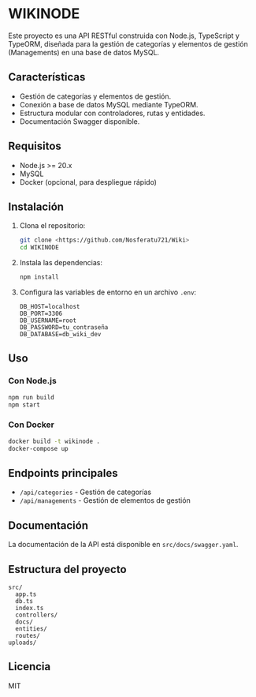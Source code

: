 # WIKINODE

Este proyecto es una API RESTful construida con Node.js, TypeScript y TypeORM, diseñada para la gestión de categorías y elementos de gestión (Managements) en una base de datos MySQL.

## Características
- Gestión de categorías y elementos de gestión.
- Conexión a base de datos MySQL mediante TypeORM.
- Estructura modular con controladores, rutas y entidades.
- Documentación Swagger disponible.

## Requisitos
- Node.js >= 20.x
- MySQL
- Docker (opcional, para despliegue rápido)

## Instalación
1. Clona el repositorio:
   ```bash
   git clone <https://github.com/Nosferatu721/Wiki>
   cd WIKINODE
   ```
2. Instala las dependencias:
   ```bash
   npm install
   ```
3. Configura las variables de entorno en un archivo `.env`:
   ```env
   DB_HOST=localhost
   DB_PORT=3306
   DB_USERNAME=root
   DB_PASSWORD=tu_contraseña
   DB_DATABASE=db_wiki_dev
   ```

## Uso
### Con Node.js
```bash
npm run build
npm start
```

### Con Docker
```bash
docker build -t wikinode .
docker-compose up
```

## Endpoints principales
- `/api/categories` - Gestión de categorías
- `/api/managements` - Gestión de elementos de gestión

## Documentación
La documentación de la API está disponible en `src/docs/swagger.yaml`.

## Estructura del proyecto
```
src/
  app.ts
  db.ts
  index.ts
  controllers/
  docs/
  entities/
  routes/
uploads/
```

## Licencia
MIT
